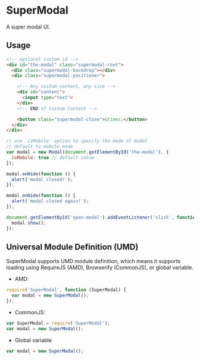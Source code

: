 # SuperModal

A super modal UI.

## Usage

```html
<!-- optional custom id -->
<div id="the-modal" class="supermodal-root">
  <div class="supermodal-backdrop"></div>
  <div class="supermodal-positioner">

    <!-- Any custom content, any size -->
    <div id="content">
      <input type="text">
    </div>
    <!-- END of Custom Content -->

    <button class="supermodal-close">&times;</button>
  </div>
</div>
```

```javascript
// use `isMobile` option to specify the mode of modal
// default to mobile mode
var modal = new Modal(document.getElementById('the-modal'), {
  isMobile: true // default value
});

modal.onHide(function () {
  alert('modal closed!');
});

modal.onHide(function () {
  alert('modal closed again!');
});

document.getElementById('open-modal').addEventListener('click', function () {
  modal.show();
});
```

## Universal Module Definition (UMD)

SuperModal supports UMD module definition, which means it supports loading using RequireJS (AMD), Browserify (CommonJS), or global variable.

- AMD:

```js
require('SuperModal', function (SuperModal) {
  var modal = new SuperModal();
});
```

- CommonJS:

```js
var SuperModal = require('SuperModal');
var modal = new SuperModal();
```

- Global variable

```js
var modal = new SuperModal();
```
